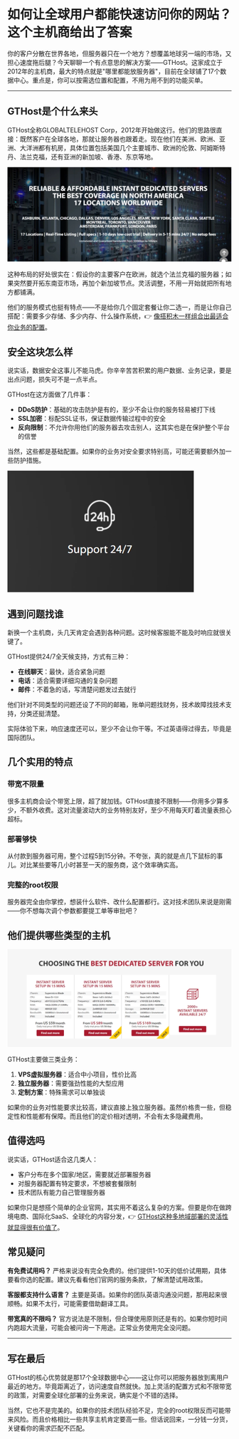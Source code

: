 # 如何让全球用户都能快速访问你的网站？这个主机商给出了答案

你的客户分散在世界各地，但服务器只在一个地方？想覆盖地球另一端的市场，又担心速度拖后腿？今天聊聊一个有点意思的解决方案——GTHost。这家成立于2012年的主机商，最大的特点就是"哪里都能放服务器"，目前在全球铺了17个数据中心。重点是，你可以按需选位置和配置，不用为用不到的功能买单。

---

## GTHost是个什么来头

GTHost全称GLOBALTELEHOST Corp，2012年开始做这行。他们的思路很直接：既然客户在全球各地，那就让服务器也跟着走。现在他们在美洲、欧洲、亚洲、大洋洲都有机房，具体位置包括美国几个主要城市、欧洲的伦敦、阿姆斯特丹、法兰克福，还有亚洲的新加坡、香港、东京等地。

![GTHost全球数据中心分布图](image/25442045281.webp)

这种布局的好处很实在：假设你的主要客户在欧洲，就选个法兰克福的服务器；如果突然要开拓东南亚市场，再加个新加坡节点。灵活调整，不用一开始就把所有地方都铺满。

他们的服务模式也挺有特点——不是给你几个固定套餐让你二选一，而是让你自己搭配：需要多少存储、多少内存、什么操作系统，👉 [像搭积木一样组合出最适合你业务的配置](https://cp.gthost.com/en/join/72c7e6b2fc118929f9ede2978f008806)。

## 安全这块怎么样

说实话，数据安全这事儿不能马虎。你辛辛苦苦积累的用户数据、业务记录，要是出点问题，损失可不是一点半点。

GTHost在这方面做了几件事：
- **DDoS防护**：基础的攻击防护是有的，至少不会让你的服务轻易被打下线
- **SSL加密**：标配SSL证书，保证数据传输过程中的安全
- **反向限制**：不允许你用他们的服务器去攻击别人，这其实也是在保护整个平台的信誉

当然，这些都是基础配置。如果你的业务对安全要求特别高，可能还需要额外加一些防护措施。

![GTHost的基础安全防护界面](image/26721532341.webp)

## 遇到问题找谁

新换一个主机商，头几天肯定会遇到各种问题。这时候客服能不能及时响应就很关键了。

GTHost提供24/7全天候支持，方式有三种：
- **在线聊天**：最快，适合紧急问题
- **电话**：适合需要详细沟通的复杂问题  
- **邮件**：不着急的话，写清楚问题发过去就行

他们针对不同类型的问题还设了不同的邮箱，账单问题找财务，技术故障找技术支持，分类还挺清楚。

实际体验下来，响应速度还可以，至少不会让你干等。不过英语得过得去，毕竟是国际团队。

## 几个实用的特点

### 带宽不限量

很多主机商会设个带宽上限，超了就加钱。GTHost直接不限制——你用多少算多少，不额外收费。这对流量波动大的业务特别友好，至少不用每天盯着流量表担心超标。

### 部署够快

从付款到服务器可用，整个过程5到15分钟。不夸张，真的就是点几下鼠标的事儿。对比某些要等几小时甚至一天的服务商，这个效率确实高。

### 完整的root权限

服务器完全由你掌控，想装什么软件、改什么配置都行。这对技术团队来说是刚需——你不想每次调个参数都要提工单等审批吧？

## 他们提供哪些类型的主机

![GTHost提供的不同主机类型](image/15985671789729.webp)

GTHost主要做三类业务：
1. **VPS虚拟服务器**：适合中小项目，性价比高
2. **独立服务器**：需要强劲性能的大型应用
3. **定制方案**：特殊需求可以单独谈

如果你的业务对性能要求比较高，建议直接上独立服务器。虽然价格贵一些，但稳定性和性能都有保障。而且他们的定价相对透明，不会有太多隐藏费用。

## 值得选吗

说实话，GTHost适合这几类人：
- 客户分布在多个国家/地区，需要就近部署服务器
- 对服务器配置有特定要求，不想被套餐限制
- 技术团队有能力自己管理服务器

如果你只是想搭个简单的企业官网，其实用不着这么复杂的方案。但要是你在做跨境电商、国际化SaaS、全球化的内容分发，👉 [GTHost这种多地域部署的灵活性就显得很有价值了](https://cp.gthost.com/en/join/72c7e6b2fc118929f9ede2978f008806)。

## 常见疑问

**有免费试用吗？**
严格来说没有完全免费的。他们提供1-10天的低价试用期，具体要看你选的配置。建议先看看他们官网的服务条款，了解清楚试用政策。

**客服都支持什么语言？**
主要是英语。如果你的团队英语沟通没问题，那用起来很顺畅。如果不太行，可能需要借助翻译工具。

**带宽真的不限吗？**
官方说法是不限制，但合理使用原则还是有的。如果你短时间内跑超大流量，可能会被问询一下用途。正常业务使用完全没问题。

---

## 写在最后

GTHost的核心优势就是那17个全球数据中心——这让你可以把服务器放到离用户最近的地方。毕竟距离近了，访问速度自然就快。加上灵活的配置方式和不限带宽的政策，对需要全球化部署的业务来说，确实是个不错的选择。

当然，它也不是完美的。如果你的技术团队经验不足，完全的root权限反而可能带来风险。而且价格相比一些共享主机肯定要高一些。但话说回来，一分钱一分货，关键看你的需求匹配不匹配。
